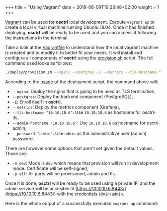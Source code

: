+++
title = "Using Vagrant"
date = 2019-08-09T19:23:48+02:00
weight = 1
+++

[Vagrant](https://www.vagrantup.com/) can be used for **osctrl** local development. Execute `vagrant up` to create a local virtual machine running Ubuntu 18.04. Once it has finished deploying, **osctrl** will be ready to be used and you can access it following the instructions in the terminal.

Take a look at the [Vagrantfile](https://github.com/jmpsec/osctrl/blob/master/Vagrantfile) to understand how the local vagrant machine is created and to modify it to better fit your needs. It will install and configure all components of **osctrl** using the [provision.sh](https://github.com/jmpsec/osctrl/blob/master/deploy/provision.sh) script. The full command used looks as follows:

```sh
./deploy/provision.sh --nginx --postgres -E --metrics --tls-hostname "10.10.10.6" --admin-hostname "10.10.10.6" --password "admin"
```

According to the [usage](/usage/provision.sh/) of the deployment script, the command above will:

* `--nginx`: Deploy the nginx that is going to be used as TLS termination,
* `--postgres`: Deploy the backend component (PostgreSQL),
* `-E`: Enroll itself in **osctrl**,
* `--metrics`: Deploy the metrics component (Grafana),
* `--tls-hostname "10.10.10.6"`: Use `10.10.10.6` as hostname for osctrl-tls,
* `--admin-hostname "10.10.10.6"`: Use `10.10.10.6` as hostname for osctrl-admin,
* `--password "admin"`: Use `admin` as the administrative user (admin) password.

There are however some options that aren't set given the default values. Those are:

* `-m dev`: Mode is `dev` which means that provision will run in development mode. Certificate will be self-signed,
* `-p all`: All parts will be provisioned, admin and tls.

Once it is done, **osctrl** will be ready to be used using a private IP, and the admin service will be accesible at [https://10.10.10.6:8443/](https://10.10.10.6:8443/) with the credentials `admin/admin`.

Here is the whole output of a successfully executed `vagrant up` command:

<script id="asciicast-263137" src="https://asciinema.org/a/263137.js" async></script>
